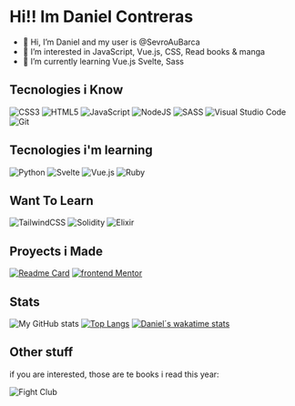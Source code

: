 # Hi!! Im Daniel Contreras


- 👋 Hi, I’m Daniel and my user is @SevroAuBarca
- 👀 I’m interested in JavaScript, Vue.js, CSS, Read books & manga
- 🌱 I’m currently learning Vue.js Svelte, Sass

## Tecnologies i Know

  ![CSS3](https://img.shields.io/badge/css3-%231572B6.svg?style=for-the-badge&logo=css3&logoColor=white) 
  ![HTML5](https://img.shields.io/badge/html5-%23E34F26.svg?style=for-the-badge&logo=html5&logoColor=white) 
  ![JavaScript](https://img.shields.io/badge/javascript-%23323330.svg?style=for-the-badge&logo=javascript&logoColor=%23F7DF1E) 
  ![NodeJS](https://img.shields.io/badge/node.js-6DA55F?style=for-the-badge&logo=node.js&logoColor=white) 
  ![SASS](https://img.shields.io/badge/SASS-hotpink.svg?style=for-the-badge&logo=SASS&logoColor=white) 
  ![Visual Studio Code](https://img.shields.io/badge/Visual%20Studio%20Code-0078d7.svg?style=for-the-badge&logo=visual-studio-code&logoColor=white)
  ![Git](https://img.shields.io/badge/git-%23F05033.svg?style=for-the-badge&logo=git&logoColor=white)
  
## Tecnologies i'm learning
  
  ![Python](https://img.shields.io/badge/python-3670A0?style=for-the-badge&logo=python&logoColor=ffdd54)
  ![Svelte](https://img.shields.io/badge/svelte-%23f1413d.svg?style=for-the-badge&logo=svelte&logoColor=white)
  ![Vue.js](https://img.shields.io/badge/vuejs-%2335495e.svg?style=for-the-badge&logo=vuedotjs&logoColor=%234FC08D)
  ![Ruby](https://img.shields.io/badge/ruby-%23CC342D.svg?style=for-the-badge&logo=ruby&logoColor=white)
    
## Want To Learn
  
  ![TailwindCSS](https://img.shields.io/badge/tailwindcss-%2338B2AC.svg?style=for-the-badge&logo=tailwind-css&logoColor=white) ![Solidity](https://img.shields.io/badge/Solidity-%23363636.svg?style=for-the-badge&logo=solidity&logoColor=white) ![Elixir](https://img.shields.io/badge/elixir-%234B275F.svg?style=for-the-badge&logo=elixir&logoColor=white)
  
## Proyects i Made
[![Readme Card](https://github-readme-stats.vercel.app/api/pin/?username=SevroAuBarca&repo=Beginner-Cooking-App&theme=synthwave)](https://github.com/SevroAuBarca/Beginner-Cooking-App)
[![frontend Mentor](https://github-readme-stats.vercel.app/api/pin/?username=SevroAuBarca&repo=Frontend-Mentor-Proyects&theme=synthwave)](https://github.com/SevroAuBarca/Frontend-Mentor-Proyects)
## Stats
![My GitHub stats](https://github-readme-stats.vercel.app/api?username=SevroAuBarca&theme=synthwave&show_icons=true)
[![Top Langs](https://github-readme-stats.vercel.app/api/top-langs/?username=SevroAuBarca&layout=compact&theme=synthwave)](https://github.com/anuraghazra/github-readme-stats)
[![Daniel´s wakatime stats](https://github-readme-stats.vercel.app/api/wakatime?username=Daniel_Au_Lune&layout=compact&theme=synthwave)](https://github.com/anuraghazra/github-readme-stats)


  
## Other stuff
  
  if you are interested, those are te books i read this year:
  
  ![Fight Club](https://i.gr-assets.com/images/S/compressed.photo.goodreads.com/books/1558216416l/36236124._SX98_.jpg) 

  
  
  
